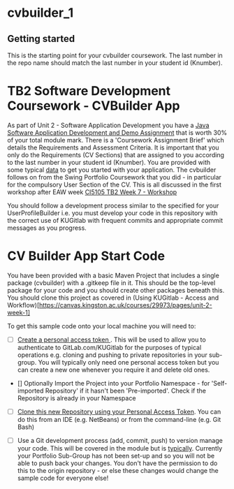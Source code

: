 # cvbuilder_1

## Getting started

This is the starting point for your cvbuilder coursework. The last number in the repo name should match the last number in your student id (Knumber). 

# TB2 Software Development Coursework - CVBuilder App

As part of Unit 2 - Software Application Development you have a [Java Software Application Development and Demo Assignment](https://canvas.kingston.ac.uk/courses/29973/pages/assessment-and-feedback-schedule-2) that is worth 30% of your total module mark.  There is a 'Coursework Assignment Brief' which details the Requirements and Assessment Criteria. It is important that you only do the Requirements (CV Sections) that are assigned to you according to the last number in your student id (Knumber). You are provided with some typical [data](./data/cv_repo_1.csv) to get you started with your application. The cvbuilder follows on from the Swing Portfolio Coursework that you did - in particular for the compulsory User Section of the CV. This is all discussed in the first workshop after EAW week [CI5105 TB2 Week 7 - Workshop](https://canvas.kingston.ac.uk/courses/29973/pages/topic-3-more-advanced-java)
 

You should follow a development process similar to the specified for your UserProfileBuilder i.e. you must develop your code in this repository with the correct use of KUGitlab with frequent commits and appropriate commit messages as you progress.

# CV Builder App Start Code 

You have been provided with a basic Maven Project that includes a single package (cvbuilder) with a .gitkeep file in it. This should be the top-level package for your code and you should create other packages beneath this. You should clone this project as covered in (Using KUGitlab - Access and Workflow)[https://canvas.kingston.ac.uk/courses/29973/pages/unit-2-week-1] 

To get this sample code onto your local machine you will need to:

- [ ]  [Create a personal access token ](https://docs.gitlab.com/ee/user/profile/personal_access_tokens.html#personal-access-tokens). This will be used to allow you to authenticate to GitLab.com/KUGitlab for the purposes of typical operations e.g. cloning and pushing to private repositories in your sub-group.  You will typically only need one personal access token but you can create a new one whenever you require it and delete old ones. 
- [] Optionally Import the Project into your Portfolio Namespace - for 'Self-imported Repository' if it hasn't been 'Pre-imported'. Check if the Repository is already in your Namespace 
- [ ]  [Clone this new Repository using your Personal Access Token](https://docs.gitlab.com/ee/gitlab-basics/start-using-git.html#clone-using-a-token). You can do this from an IDE (e.g. NetBeans) or from the command-line (e.g. Git Bash) 
- [ ] Use a Git development process (add, commit, push) to version manage your code.  This will be covered in the module but is [typically](https://docs.gitlab.com/ee/topics/git/commit.html). Currently your Portfolio Sub-Group has not been set-up and so you will not be able to push back your changes. You don't have the permission to do this to the origin repository - or else these changes would change the sample code for everyone else!


